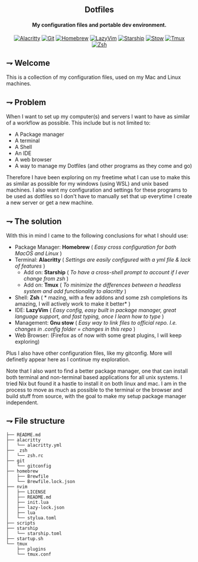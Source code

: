 <div align="center">

## Dotfiles
#### My configuration files and portable dev environment.

[![Alacritty](https://img.shields.io/badge/Alacritty-F46D01.svg?style=for-the-badge&logoColor=white&logo=alacritty)](https://alacritty.org/)
[![Git](https://img.shields.io/badge/git-F05032.svg?style=for-the-badge&logoColor=white&logo=git)](https://git-scm.com/)
[![Homebrew](https://img.shields.io/badge/Homebrew-white.svg?style=for-the-badge&logoColor=FBB040&logo=homebrew)](https://brew.sh/)
[![LazyVim](https://img.shields.io/badge/LazyVim-2E7DE9.svg?style=for-the-badge&logoColor=white&logo=lazyvim)](https://neovim.io/)
[![Starship](https://img.shields.io/badge/Starship-DD0B78.svg?style=for-the-badge&logoColor=white&logo=starship)](https://starship.rs/)
[![Stow](https://img.shields.io/badge/GNU_Stow-white.svg?style=for-the-badge&logoColor=black&logo=gnu)](https://www.gnu.org/software/stow/)
[![Tmux](https://img.shields.io/badge/tmux-1BB91F.svg?style=for-the-badge&logoColor=white&logo=tmux)](https://github.com/tmux/tmux)
[![Zsh](https://img.shields.io/badge/Zsh-000000.svg?style=for-the-badge&logoColor=white&logo=Zsh)]([https://fishshell.com/](https://www.zsh.org/))

</div>

## ⇁  Welcome
This is a collection of my configuration files, used on my Mac and Linux machines.

## ⇁ Problem
When I want to set up my computer(s) and servers I want to have as similar of a workflow as possible. This include but is not limited to:
* A Package manager
* A terminal
* A Shell
* An IDE
* A web browser
* A way to manage my Dotfiles
(and other programs as they come and go)

Therefore I have been exploring on my freetime what I can use to make this as similar as possible for my windows (using WSL) and unix based machines.
I also want my configuration and settings for these programs to be used as dotfiles so I don't have to manually set that up everytime I create a new server or get a new machine.

## ⇁ The solution
With this in mind I came to the following conclusions for what I should use:
* Package Manager: **Homebrew** ( *Easy cross configuration for both MacOS and Linux* )
* Terminal: **Alacritty** ( *Settings are easily configured with a yml file & lack of features* )
    * Add on: **Starship** ( *To have a cross-shell prompt to account if I ever change from zsh* )
    * Add on: **Tmux** ( *To minimize the differences between a headless system and add functionality to alacritty* )
* Shell: **Zsh** ( * mazing, with a few addons and some zsh completions its amazing, I will actively work to make it better* )
* IDE: **LazyVim** ( *Easy config, easy built in package manager, great language support, and fast typing, once I learn how to type* )
* Management: **Gnu stow** ( *Easy way to link files to official repo. I.e. changes in .config folder = changes in this repo* )
* Web Browser: (Firefox as of now with some great plugins, I will keep exploring)
    
Plus I also have other configuration files, like my gitconfig. More will definetly appear here as I continue my exploration.

Note that I also want to find a better package manager, one that can install both terminal and non-terminal based applications for all unix systems. I tried Nix but found it a hastle to install it on both linux and mac. I am in the process to move as much as possible to the terminal or the browser and build stuff from source, with the goal to make my setup package manager independent.

## ⇁  File structure

```
├── README.md
├── alacritty
│   └── alacritty.yml
├──  zsh
│   └── zsh.rc
├── git
│   └── gitconfig
├── homebrew
│   ├── Brewfile
│   └── Brewfile.lock.json
├── nvim
│   ├── LICENSE
│   ├── README.md
│   ├── init.lua
│   ├── lazy-lock.json
│   ├── lua
│   └── stylua.toml
├── scripts
├── starship
│   └── starship.toml
├── startup.sh
└── tmux
    ├── plugins
    └── tmux.conf
```
